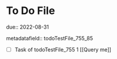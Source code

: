 # To Do File

due:: 2022-08-31

metadatafield:: todoTestFile_755_85

- [ ] Task of todoTestFile_755 1 [[Query me]]
